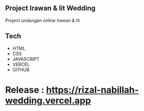## Project Irawan & Iit Wedding
Project undangan online Irawan & Iit

## Tech
- HTML
- CSS
- JAVASCRIPT
- VERCEL
- GITHUB

# Release : https://rizal-nabillah-wedding.vercel.app
